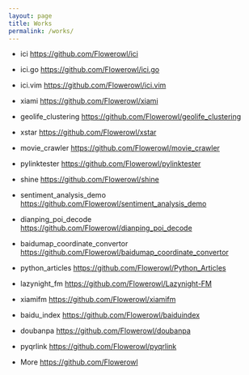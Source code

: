 ```yaml
---
layout: page
title: Works
permalink: /works/
---
```


* ici <https://github.com/Flowerowl/ici> 

* ici.go <https://github.com/Flowerowl/ici.go>

* ici.vim <https://github.com/Flowerowl/ici.vim>

* xiami <https://github.com/Flowerowl/xiami>

* geolife_clustering <https://github.com/Flowerowl/geolife_clustering>

* xstar <https://github.com/Flowerowl/xstar>

* movie_crawler <https://github.com/Flowerowl/movie_crawler>

* pylinktester <https://github.com/Flowerowl/pylinktester>

* shine <https://github.com/Flowerowl/shine>

* sentiment_analysis_demo <https://github.com/Flowerowl/sentiment_analysis_demo>

* dianping_poi_decode <https://github.com/Flowerowl/dianping_poi_decode>

* baidumap_coordinate_convertor <https://github.com/Flowerowl/baidumap_coordinate_convertor>

* python_articles <https://github.com/Flowerowl/Python_Articles>

* lazynight_fm <https://github.com/Flowerowl/Lazynight-FM>

* xiamifm <https://github.com/Flowerowl/xiamifm>

* baidu_index <https://github.com/Flowerowl/baiduindex>

* doubanpa <https://github.com/Flowerowl/doubanpa>

* pyqrlink <https://github.com/Flowerowl/pyqrlink>

* More <https://github.com/Flowerowl>
